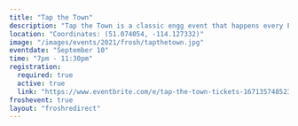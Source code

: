```yaml
---
title: "Tap the Town"
description: "Tap the Town is a classic engg event that happens every FROSH week. Meet us at the ENGG LOUNGE at 6.30 pm, where we will take everyone on a bus to a SECRET bar location, and party it up. 18+ Event"
location: "Coordinates: (51.074054, -114.127332)"
image: "/images/events/2021/frosh/tapthetown.jpg"
eventdate: "September 10"
time: "7pm - 11:30pm"
registration:
  required: true
  active: true
  link: "https://www.eventbrite.com/e/tap-the-town-tickets-167135748523"
froshevent: true
layout: "froshredirect"
---
```


